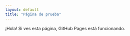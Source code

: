 ```yaml
---
layout: default
title: "Página de prueba"
---
```


¡Hola! Si ves esta página, GitHub Pages está funcionando.

